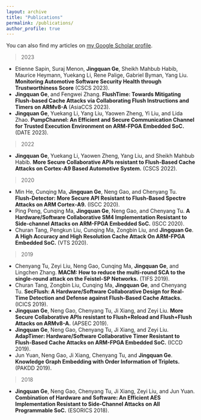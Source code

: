 ```yaml
---
layout: archive
title: "Publications"
permalink: /publications/
author_profile: true
---
```

You can also find my articles on <a href="https://scholar.google.com/citations?hl=en&user=v1HnGGEAAAAJ">my Google Scholar profile</a>.


> 2023
- Etienne Sapin, Suraj Menon, **Jingquan Ge**, Sheikh Mahbub Habib, Maurice Heymann, Yuekang Li, Rene Palige, Gabriel Byman, Yang Liu. 
**Monitoring Automotive Software Security Health through Trustworthiness Score** (CSCS 2023).
- **Jingquan Ge**, and Fengwei Zhang. 
**FlushTime: Towards Mitigating Flush-based Cache Attacks via Collaborating Flush Instructions and Timers on ARMv8-A** (AsiaCCS 2023).
- **Jingquan Ge**, Yuekang Li, Yang Liu, Yaowen Zheng, Yi Liu, and Lida Zhao. 
**PumpChannel: An Efficient and Secure Communication Channel for Trusted Execution Environment on ARM‑FPGA Embedded SoC.** (DATE 2023).



> 2022
- **Jingquan Ge**, Yuekang Li, Yaowen Zheng, Yang Liu, and Sheikh Mahbub Habib. 
**More Secure Collaborative APIs resistant to Flush‑Based Cache Attacks on Cortex‑A9 Based Automotive System.** (CSCS 2022).



> 2020
- Min He, Cunqing Ma, **Jingquan Ge**, Neng Gao, and Chenyang Tu. 
  **Flush‑Detector: More Secure API Resistant to Flush‑Based Spectre Attacks on ARM Cortex‑A9.** (ISCC 2020).
- Ping Peng, Cunqing Ma, **Jingquan Ge**, Neng Gao, and Chenyang Tu. 
**A Hardware/Software Collaborative SM4 Implementation Resistant to Side-channel Attacks on ARM-FPGA Embedded SoC.** (ISCC 2020).
- Churan Tang, Pengkun Liu, Cunqing Ma, Zongbin Liu, and **Jingquan Ge**. 
**A High Accuracy and High Resolution Cache Attack On ARM-FPGA Embedded SoC.** (VTS 2020).



> 2019
- Chenyang Tu, Zeyi Liu, Neng Gao, Cunqing Ma, **Jingquan Ge**, and Lingchen Zhang. 
**MACM: How to reduce the multi-round SCA to the single-round attack on the Feistel-SP Networks.** (TIFS 2019).
- Churan Tang, Zongbin Liu, Cunqing Ma, **Jingquan Ge**, and Chenyang Tu.
**SecFlush: A Hardware/Software Collaborative Design for Real-Time Detection and Defense against Flush-Based Cache Attacks.** (ICICS 2019).
- **Jingquan Ge**, Neng Gao, Chenyang Tu, Ji Xiang, and Zeyi Liu. 
**More Secure Collaborative APIs resistant to Flush+Reload and Flush+Flush Attacks on ARMv8-A.** (APSEC 2019).
- **Jingquan Ge**, Neng Gao, Chenyang Tu, Ji Xiang, and Zeyi Liu. 
**AdapTimer: Hardware/Software Collaborative Timer Resistant to Flush-Based Cache Attacks on ARM-FPGA Embedded SoC.** (ICCD 2019).
- Jun Yuan, Neng Gao, Ji Xiang, Chenyang Tu, and **Jingquan Ge**. 
**Knowledge Graph Embedding with Order Information of Triplets.** (PAKDD 2019).



> 2018
- **Jingquan Ge**, Neng Gao, Chenyang Tu, Ji Xiang, Zeyi Liu, and Jun Yuan. 
**Combination of Hardware and Software: An Efficient AES Implementation Resistant to Side-Channel Attacks on All Programmable SoC.** (ESORICS 2018).






